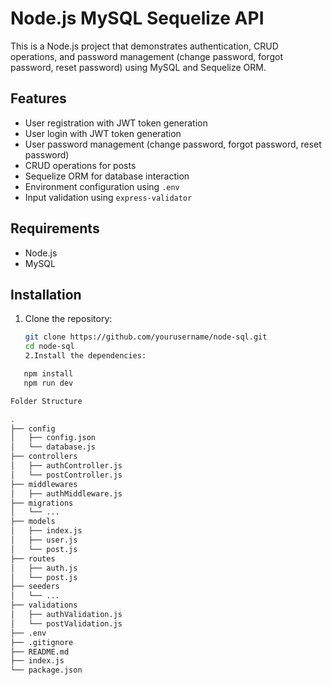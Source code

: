 # Node.js MySQL Sequelize API

This is a Node.js project that demonstrates authentication, CRUD operations, and password management (change password, forgot password, reset password) using MySQL and Sequelize ORM.

## Features

- User registration with JWT token generation
- User login with JWT token generation
- User password management (change password, forgot password, reset password)
- CRUD operations for posts
- Sequelize ORM for database interaction
- Environment configuration using `.env`
- Input validation using `express-validator`

## Requirements

- Node.js
- MySQL

## Installation

1. Clone the repository:
   ```bash
   git clone https://github.com/yourusername/node-sql.git
   cd node-sql
   2.Install the dependencies:
   ```

```bash
   npm install
   npm run dev

Folder Structure

.
├── config
│   ├── config.json
│   └── database.js
├── controllers
│   ├── authController.js
│   └── postController.js
├── middlewares
│   ├── authMiddleware.js
├── migrations
│   └── ...
├── models
│   ├── index.js
│   ├── user.js
│   └── post.js
├── routes
│   ├── auth.js
│   └── post.js
├── seeders
│   └── ...
├── validations
│   ├── authValidation.js
│   └── postValidation.js
├── .env
├── .gitignore
├── README.md
├── index.js
└── package.json
```
